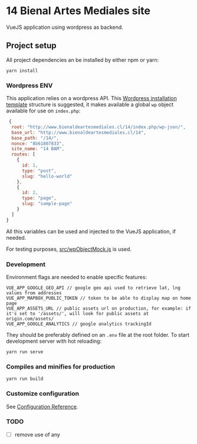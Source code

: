 # 14 Bienal Artes Mediales site

VueJS application using wordpress as backend.

## Project setup

All project dependencies an be installed by either npm or yarn:

```
yarn install
```

### Wordpress ENV

This application relies on a wordpress API. This [Wordpress installation template](https://github.com/gilbitron/wp-rest-theme) structure is suggested, it makes available a global `wp` object available for use on `index.php`:

```javascript
 {
  root: "http://www.bienaldeartesmediales.cl/14/index.php/wp-json/",
  base_url: "http://www.bienaldeartesmediales.cl/14",
  base_path: "/14/",
  nonce: "8b61807833",
  site_name: "14 BAM",
  routes: [
    {
      id: 1,
      type: "post",
      slug: "hello-world"
    },
    {
      id: 2,
      type: "page",
      slug: "sample-page"
    }
  ]
}
```

All this variables can be used and injected to the VueJS application, if needed.

For testing purposes, [src/wpObjectMock.js](src/wpObjectMock.js) is used.

### Development

Environment flags are needed to enable specific features:

```
VUE_APP_GOOGLE_GEO_API // google geo api used to retrieve lat, lng values from addresses
VUE_APP_MAPBOX_PUBLIC_TOKEN // token to be able to display map on home page
VUE_APP_ASSETS_URL // public assets url on production, for example: if it's set to '/assets/', will look for public assets at origin.com/assets/
VUE_APP_GOOGLE_ANALYTICS // google analytics trackingId
```

They should be preferably defined on an `.env` file at the root folder. To start development server with hot reloading:

```
yarn run serve
```

### Compiles and minifies for production

```
yarn run build
```

### Customize configuration

See [Configuration Reference](https://cli.vuejs.org/config/).


### TODO

- [ ] remove use of any